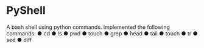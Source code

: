 # PyShell

A bash shell using python commands. implemented the following commands:
● cd
● ls
● pwd
● touch
● grep
● head
● tail
● touch
● tr
● sed
● diff
